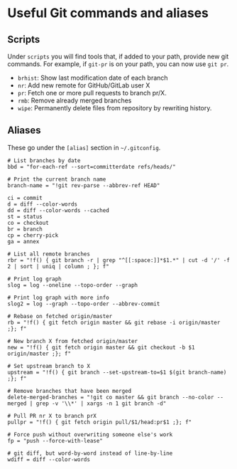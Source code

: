 # Useful Git commands and aliases

## Scripts

Under `scripts` you will find tools that, if added to your path,
provide new git commands.  For example, if `git-pr` is on your path,
you can now use `git pr`.

- `brhist`: Show last modification date of each branch
- `nr`: Add new remote for GitHub/GitLab user X
- `pr`: Fetch one or more pull requests to branch pr/X.
- `rmb`: Remove already merged branches
- `wipe`: Permanently delete files from repository by rewriting history.

## Aliases

These go under the `[alias]` section in `~/.gitconfig`.

```
# List branches by date
bbd = "for-each-ref --sort=committerdate refs/heads/"

# Print the current branch name
branch-name = "!git rev-parse --abbrev-ref HEAD"

ci = commit
d = diff --color-words
dd = diff --color-words --cached
st = status
co = checkout
br = branch
cp = cherry-pick
ga = annex

# List all remote branches
rbr = "!f() { git branch -r | grep "^[[:space:]]*$1.*" | cut -d '/' -f 2 | sort | uniq | column ; }; f"

# Print log graph
slog = log --oneline --topo-order --graph

# Print log graph with more info
slog2 = log --graph --topo-order --abbrev-commit

# Rebase on fetched origin/master
rb = "!f() { git fetch origin master && git rebase -i origin/master ;}; f"

# New branch X from fetched origin/master
new = "!f() { git fetch origin master && git checkout -b $1 origin/master ;}; f"

# Set upstream branch to X
upstream = "!f() { git branch --set-upstream-to=$1 $(git branch-name) ;}; f"

# Remove branches that have been merged
delete-merged-branches = "!git co master && git branch --no-color --merged | grep -v '\\*' | xargs -n 1 git branch -d"

# Pull PR nr X to branch prX
pullpr = "!f() { git fetch origin pull/$1/head:pr$1 ;}; f"

# Force push without overwriting someone else's work
fp = "push --force-with-lease"

# git diff, but word-by-word instead of line-by-line
wdiff = diff --color-words
```
